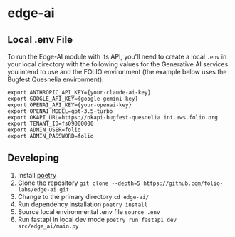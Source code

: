 # edge-ai

## Local .env File
To run the Edge-AI module with its API, you'll need to create a local `.env` in
your local directory with the following values for the Generative AI services you
intend to use and the FOLIO environment (the example below uses the Bugfest
Quesnelia environment):

```
export ANTHROPIC_API_KEY={your-claude-ai-key}
export GOOGLE_API_KEY={google-gemini-key}
export OPENAI_API_KEY={your-openai-key}
export OPENAI_MODEL=gpt-3.5-turbo
export OKAPI_URL=https://okapi-bugfest-quesnelia.int.aws.folio.org
export TENANT_ID=fs09000000
export ADMIN_USER=folio
export ADMIN_PASSWORD=folio
```

## Developing
1. Install [poetry][poetry] 
1. Clone the repository `git clone --depth=5 https://github.com/folio-labs/edge-ai.git`
1. Change to the primary directory `cd edge-ai/` 
1. Run dependency installation `poetry install`
1. Source local environmental .env file `source .env`
1. Run fastapi in local dev mode `poetry run fastapi dev src/edge_ai/main.py`

[poetry]: https://python-poetry.org/
